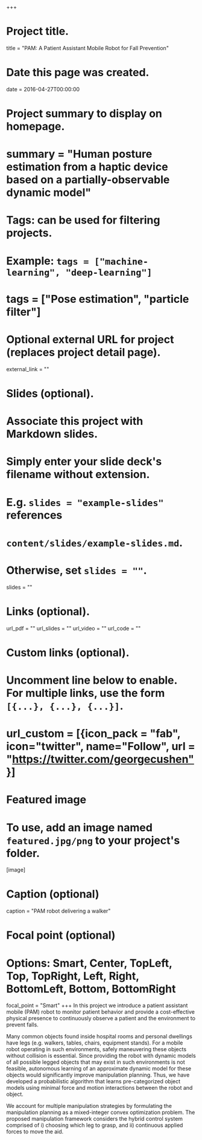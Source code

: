 +++
# Project title.
title = "PAM: A Patient Assistant Mobile Robot for Fall Prevention"

# Date this page was created.
date = 2016-04-27T00:00:00

# Project summary to display on homepage.
# summary = "Human posture estimation from a haptic device based on a partially-observable dynamic model"
# Tags: can be used for filtering projects.
# Example: `tags = ["machine-learning", "deep-learning"]`
# tags = ["Pose estimation", "particle filter"]

# Optional external URL for project (replaces project detail page).
external_link = ""

# Slides (optional).
#   Associate this project with Markdown slides.
#   Simply enter your slide deck's filename without extension.
#   E.g. `slides = "example-slides"` references
#   `content/slides/example-slides.md`.
#   Otherwise, set `slides = ""`.
slides = ""


# Links (optional).
url_pdf = ""
url_slides = ""
url_video = ""
url_code = ""

# Custom links (optional).
#   Uncomment line below to enable. For multiple links, use the form `[{...}, {...}, {...}]`.
#   url_custom = [{icon_pack = "fab", icon="twitter", name="Follow", url = "https://twitter.com/georgecushen"}]

# Featured image
# To use, add an image named `featured.jpg/png` to your project's folder.
[image]
  # Caption (optional)
  caption = "PAM robot delivering a walker"

  # Focal point (optional)
  # Options: Smart, Center, TopLeft, Top, TopRight, Left, Right, BottomLeft, Bottom, BottomRight
  focal_point = "Smart"
+++
In this project we introduce a patient assistant mobile (PAM) robot to monitor patient behavior and provide a cost-effective physical presence to continuously observe a patient and the environment to prevent falls.

Many common objects found inside hospital rooms and personal dwellings have legs (e.g. walkers, tables, chairs, equipment stands). For a mobile robot operating in such environments, safely maneuvering these objects without collision is essential. Since providing the robot with dynamic models of all possible legged objects that may exist in such environments is not feasible, autonomous learning of an approximate dynamic model for these objects would significantly improve manipulation planning. Thus, we have developed a probabilistic algorithm that learns pre-categorized object models using minimal force and motion interactions between the robot and object.

We account for multiple manipulation strategies by formulating the manipulation planning as a mixed-integer convex optimization problem. The proposed manipulation framework considers the hybrid control system comprised of i) choosing which leg to grasp, and ii) continuous applied forces to move the aid.
